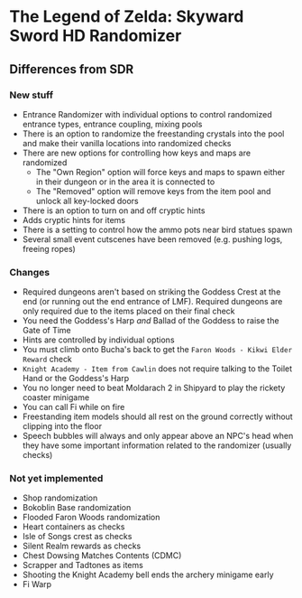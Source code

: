 # The Legend of Zelda: Skyward Sword HD Randomizer

## Differences from SDR

### New stuff
* Entrance Randomizer with individual options to control randomized entrance types, entrance
coupling, mixing pools
* There is an option to randomize the freestanding crystals into the pool and make their vanilla
locations into randomized checks
* There are new options for controlling how keys and maps are randomized
  * The "Own Region" option will force keys and maps to spawn either in their dungeon or in the
  area it is connected to
  * The "Removed" option will remove keys from the item pool and unlock all key-locked doors
* There is an option to turn on and off cryptic hints
* Adds cryptic hints for items
* There is a setting to control how the ammo pots near bird statues spawn
* Several small event cutscenes have been removed (e.g. pushing logs, freeing ropes)

### Changes
* Required dungeons aren't based on striking the Goddess Crest at the end (or running out the end
entrance of LMF). Required dungeons are only required due to the items placed on their final check
* You need the Goddess's Harp *and* Ballad of the Goddess to raise the Gate of Time
* Hints are controlled by individual options
* You must climb onto Bucha's back to get the `Faron Woods - Kikwi Elder Reward` check
* `Knight Academy - Item from Cawlin` does not require talking to the Toilet Hand or the Goddess's
Harp
* You no longer need to beat Moldarach 2 in Shipyard to play the rickety coaster minigame
* You can call Fi while on fire
* Freestanding item models should all rest on the ground correctly without clipping into the floor
* Speech bubbles will always and only appear above an NPC's head when they have some important
information related to the randomizer (usually checks)

### Not yet implemented
* Shop randomization
* Bokoblin Base randomization
* Flooded Faron Woods randomization
* Heart containers as checks
* Isle of Songs crest as checks
* Silent Realm rewards as checks
* Chest Dowsing Matches Contents (CDMC)
* Scrapper and Tadtones as items
* Shooting the Knight Academy bell ends the archery minigame early
* Fi Warp
